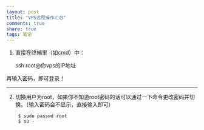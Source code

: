 ```yaml
---
layout: post
title: "VPS远程操作汇总" 
comments: true
share: true
tags: 笔记
---
```



1. 直接在终端里（如cmd）中：
	
	ssh root@你vps的IP地址

再输入密码，即可登录！

----------

2. 切换用户为root​，如果你不知道root密码的话可以通过一下命令更改密码并切换。（输入密码会不显示，直接输入即可）

		$ sudo passwd root 
		$ su -

​​